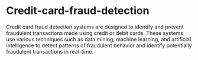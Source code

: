 # Credit-card-fraud-detection
Credit card fraud detection systems are designed to identify and prevent fraudulent transactions made using credit or debit cards. These systems use various techniques such as data mining, machine learning, and artificial intelligence to detect patterns of fraudulent behavior and identify potentially fraudulent transactions in real-time.
